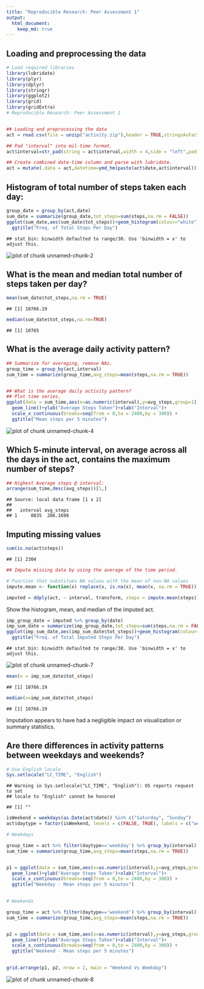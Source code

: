 ```yaml
---
title: "Reproducible Research: Peer Assessment 1"
output: 
  html_document:
    keep_md: true
---
```

  

## Loading and preprocessing the data

```r
# Load required libraries
library(lubridate)
library(plyr)
library(dplyr)
library(stringr)
library(ggplot2)
library(grid)
library(gridExtra)
# Reproducible Research: Peer Assessment 1


## Loading and preprocessing the data
act = read.csv(file = unzip("activity.zip"),header = TRUE,stringsAsFactors=FALSE)

## Pad "interval" into mil-time format. 
act$interval=str_pad(string = act$interval,width = 4,side = "left",pad = 0)

## Create combined date-time column and parse with lubridate.
act = mutate(.data = act,datetime=ymd_hm(paste(act$date,act$interval)))
```

## Histogram of total number of steps taken each day:

```r
group_date = group_by(act,date)
sum_date = summarize(group_date,tot_steps=sum(steps,na.rm = FALSE))
ggplot(sum_date,aes(sum_date$tot_steps))+geom_histogram(colour="white")+ ylab("Frequency")+xlab("Total Steps Per Day")+
  ggtitle("Freq. of Total Steps Per Day")
```

```
## stat_bin: binwidth defaulted to range/30. Use 'binwidth = x' to adjust this.
```

![plot of chunk unnamed-chunk-2](figure/unnamed-chunk-2-1.png) 


## What is the mean and median total number of steps taken per day?

```r
mean(sum_date$tot_steps,na.rm = TRUE)
```

```
## [1] 10766.19
```

```r
median(sum_date$tot_steps,na.rm=TRUE)
```

```
## [1] 10765
```


## What is the average daily activity pattern?

```r
## Summarize for averaging, remove NAs.
group_time = group_by(act,interval)
sum_time = summarize(group_time,avg_steps=mean(steps,na.rm = TRUE))


## What is the average daily activity pattern?
## Plot time series.
ggplot(data = sum_time,aes(x=as.numeric(interval),y=avg_steps,group=1))+
  geom_line()+ylab("Average Steps Taken")+xlab("Interval")+
  scale_x_continuous(breaks=seq(from = 0,to = 2400,by = 300)) + 
  ggtitle("Mean steps per 5 minutes")
```

![plot of chunk unnamed-chunk-4](figure/unnamed-chunk-4-1.png) 

## Which 5-minute interval, on average across all the days in the act, contains the maximum number of steps?


```r
## Highest Average steps @ interval:
arrange(sum_time,desc(avg_steps))[1,]
```

```
## Source: local data frame [1 x 2]
## 
##   interval avg_steps
## 1     0835  206.1698
```


## Imputing missing values

```r
sum(is.na(act$steps))
```

```
## [1] 2304
```

```r
## Impute missing data by using the average of the time period.

# Function that substitues NA values with the mean of non-NA values
impute.mean <- function(x) replace(x, is.na(x), mean(x, na.rm = TRUE))

imputed = ddply(act, ~ interval, transform, steps = impute.mean(steps))
```

Show the histogram, mean, and median of the imputed act.


```r
imp_group_date = imputed %>% group_by(date)
imp_sum_date = summarize(imp_group_date,tot_steps=sum(steps,na.rm = FALSE))
ggplot(imp_sum_date,aes(imp_sum_date$tot_steps))+geom_histogram(colour="white")+ ylab("Frequency")+xlab("Total Steps Per Day")+
  ggtitle("Freq. of Total Imputed Steps Per Day")
```

```
## stat_bin: binwidth defaulted to range/30. Use 'binwidth = x' to adjust this.
```

![plot of chunk unnamed-chunk-7](figure/unnamed-chunk-7-1.png) 

```r
mean(x = imp_sum_date$tot_steps)
```

```
## [1] 10766.19
```

```r
median(x=imp_sum_date$tot_steps)
```

```
## [1] 10766.19
```

Imputation appears to have had a negligible impact on visualization or summary statistics.

## Are there differences in activity patterns between weekdays and weekends?


```r
# Use English locale
Sys.setlocale("LC_TIME", "English")
```

```
## Warning in Sys.setlocale("LC_TIME", "English"): OS reports request to set
## locale to "English" cannot be honored
```

```
## [1] ""
```

```r
isWeekend = weekdays(as.Date(act$date)) %in% c("Saturday", "Sunday")
act$daytype = factor(isWeekend, levels = c(FALSE, TRUE), labels = c("weekday", "weekend"))

# Weekdays

group_time = act %>% filter(daytype=='weekday') %>% group_by(interval)
sum_time = summarize(group_time,avg_steps=mean(steps,na.rm = TRUE))


p1 = ggplot(data = sum_time,aes(x=as.numeric(interval),y=avg_steps,group=1))+
  geom_line()+ylab("Average Steps Taken")+xlab("Interval")+
  scale_x_continuous(breaks=seq(from = 0,to = 2400,by = 300)) + 
  ggtitle("Weekday - Mean steps per 5 minutes")
  

# Weekends 

group_time = act %>% filter(daytype=='weekend') %>% group_by(interval)
sum_time = summarize(group_time,avg_steps=mean(steps,na.rm = TRUE))


p2 = ggplot(data = sum_time,aes(x=as.numeric(interval),y=avg_steps,group=1))+
  geom_line()+ylab("Average Steps Taken")+xlab("Interval")+
  scale_x_continuous(breaks=seq(from = 0,to = 2400,by = 300)) + 
  ggtitle("Weekend - Mean steps per 5 minutes")
  

grid.arrange(p1, p2, nrow = 2, main = "Weekend Vs Weekday")
```

![plot of chunk unnamed-chunk-8](figure/unnamed-chunk-8-1.png) 

